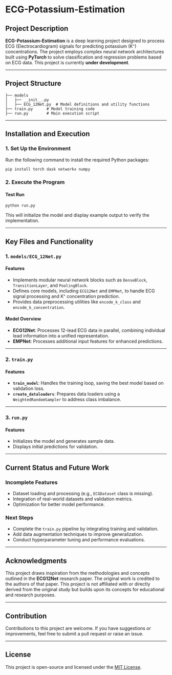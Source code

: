 # ECG-Potassium-Estimation

## Project Description

**ECG-Potassium-Estimation** is a deep learning project designed to process ECG (Electrocardiogram) signals for predicting potassium (K⁺) concentrations. The project employs complex neural network architectures built using **PyTorch** to solve classification and regression problems based on ECG data. This project is currently **under development**.

---

## Project Structure

```plaintext
├── models
│   ├── __init__.py
│   ├── ECG_12Net.py  # Model definitions and utility functions
├── train.py      # Model training code
├── run.py        # Main execution script
```

---

## Installation and Execution

### 1. Set Up the Environment

Run the following command to install the required Python packages:

```bash
pip install torch dask networkx numpy
```

### 2. Execute the Program

#### Test Run

```bash
python run.py
```

This will initialize the model and display example output to verify the implementation.

---

## Key Files and Functionality

### 1. `models/ECG_12Net.py`

#### Features

- Implements modular neural network blocks such as `DenseBlock`, `TransitionLayer`, and `PoolingBlock`.
- Defines core models, including `ECG12Net` and `EMPNet`, to handle ECG signal processing and K⁺ concentration prediction.
- Provides data preprocessing utilities like `encode_k_class` and `encode_k_concentration`.

#### Model Overview

- **ECG12Net**: Processes 12-lead ECG data in parallel, combining individual lead information into a unified representation.
- **EMPNet**: Processes additional input features for enhanced predictions.

---

### 2. `train.py`

#### Features

- **`train_model`**: Handles the training loop, saving the best model based on validation loss.
- **`create_dataloaders`**: Prepares data loaders using a `WeightedRandomSampler` to address class imbalance.

---

### 3. `run.py`

#### Features

- Initializes the model and generates sample data.
- Displays initial predictions for validation.

---

## Current Status and Future Work

### Incomplete Features

- Dataset loading and processing (e.g., `ECGDataset` class is missing).
- Integration of real-world datasets and validation metrics.
- Optimization for better model performance.

### Next Steps

- Complete the `train.py` pipeline by integrating training and validation.
- Add data augmentation techniques to improve generalization.
- Conduct hyperparameter tuning and performance evaluations.

---

## Acknowledgments

This project draws inspiration from the methodologies and concepts outlined in the **ECG12Net** research paper. The original work is credited to the authors of that paper. This project is not affiliated with or directly derived from the original study but builds upon its concepts for educational and research purposes.

---

## Contribution

Contributions to this project are welcome. If you have suggestions or improvements, feel free to submit a pull request or raise an issue.

---

## License

This project is open-source and licensed under the [MIT License](LICENSE).
